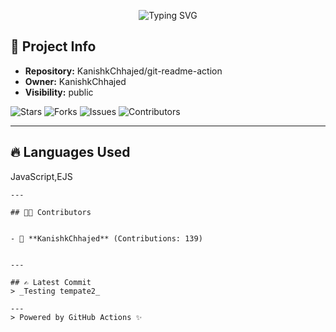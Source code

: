 <p align="center">
  <img src="https://readme-typing-svg.demolab.com?font=Fira+Code&pause=1000&color=00F7FF&center=true&vCenter=true&width=435&lines=Welcome+to+git-readme-action+Repository!" alt="Typing SVG" />
</p>

## 🏡 Project Info

- **Repository:** KanishkChhajed/git-readme-action
- **Owner:** KanishkChhajed
- **Visibility:** public

![Stars](https://img.shields.io/github/stars/KanishkChhajed/git-readme-action?style=social)
![Forks](https://img.shields.io/github/forks/KanishkChhajed/git-readme-action?style=social)
![Issues](https://img.shields.io/github/issues/KanishkChhajed/git-readme-action)
![Contributors](https://img.shields.io/github/contributors/KanishkChhajed/git-readme-action)

---

## 🔥 Languages Used

JavaScript,EJS
    
    ---
    
    ## 🧑‍💻 Contributors
    
    
    - 🔗 **KanishkChhajed** (Contributions: 139)
    
    
    ---
    
    ## ✍️ Latest Commit
    > _Testing tempate2_
    
    ---
    > Powered by GitHub Actions ✨
    
